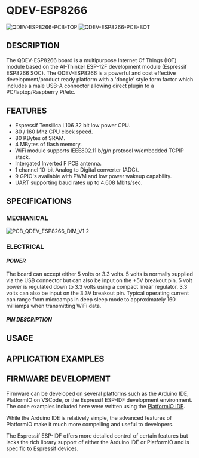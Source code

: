 # QDEV-ESP8266
![QDEV-ESP8266-PCB-TOP](https://user-images.githubusercontent.com/99380815/154390136-c222e3e3-c208-4862-87bf-759345c435b1.png)
![QDEV-ESP8266-PCB-BOT](https://user-images.githubusercontent.com/99380815/154390222-5f573b5b-d5a9-4f52-8c54-1c0e80d5f53c.png)

## DESCRIPTION
The QDEV-ESP8266 board is a multipurpose Internet Of Things (IOT) module based on the AI-Thinker ESP-12F development module (Espressif ESP8266 SOC). 
The QDEV-ESP8266 is a powerful and cost effective development/product ready platform with a 'dongle' style form factor which includes a male USB-A connector allowing direct plugin to a PC/laptop/Raspberry Pi/etc.

## FEATURES
- Espressif Tensilica L106 32 bit low power CPU.
- 80 / 160 Mhz CPU clock speed.
- 80 KBytes of SRAM.
- 4 MBytes of flash memory.
- WiFi module supports IEEE802.11 b/g/n protocol w/embedded TCPIP stack.
- Intergated Inverted F PCB antenna.
- 1 channel 10-bit Analog to Digital converter (ADC).
- 9 GPIO's available with PWM and low power wakeup capability.
- UART supporting baud rates up to 4.608 Mbits/sec.

## SPECIFICATIONS
### MECHANICAL
![PCB_QDEV_ESP8266_DIM_V1 2](https://user-images.githubusercontent.com/99380815/154401655-a657988f-43b5-4292-a79f-05efef374700.png)

### ELECTRICAL
#### *POWER*
The board can accept either 5 volts or 3.3 volts. 5 volts is normally supplied via the USB connector but can also be input on the +5V breakout pin.
5 volt power is regulated down to 3.3 volts using a compact linear regulator. 3.3 volts can also be input on the 3.3V breakout pin.
Typical operating current can range from microamps in deep sleep mode to approximately 160 milliamps when transmitting WiFi data.
#### *PIN DESCRIPTION*



## USAGE

## APPLICATION EXAMPLES

## FIRMWARE DEVELOPMENT
Firmware can be developed on several platforms such as the Arduino IDE, PlatformIO on VSCode, or the Espressif ESP-IDF development environment. 
The code examples included here were written using the [PlatformIO IDE](https://platformio.org/install/ide?install=vscode).

While the Arduino IDE is relatively simple, the advanced features of PlatformIO make it much more compelling and useful to developers. 

The Espressif ESP-IDF offers more detailed control of certain features but lacks the rich library support of either the Arduino IDE or PlatformIO and is specific to Espressif devices.


